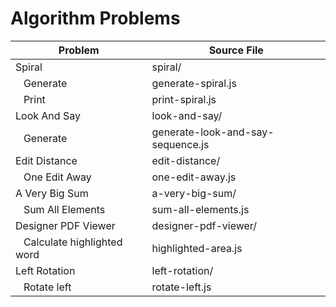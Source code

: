 # Algorithm Problems

Problem       | Source File
------------- | -------------
Spiral        | spiral/
&nbsp;&nbsp;&nbsp;Generate    | generate-spiral.js
&nbsp;&nbsp;&nbsp;Print       | print-spiral.js
Look And Say  | look-and-say/
&nbsp;&nbsp;&nbsp;Generate    | generate-look-and-say-sequence.js
Edit Distance | edit-distance/
&nbsp;&nbsp;&nbsp;One Edit Away | one-edit-away.js
A Very Big Sum | a-very-big-sum/
&nbsp;&nbsp;&nbsp;Sum All Elements | sum-all-elements.js
Designer PDF Viewer | designer-pdf-viewer/
&nbsp;&nbsp;&nbsp;Calculate highlighted word | highlighted-area.js
Left Rotation | left-rotation/
&nbsp;&nbsp;&nbsp;Rotate left | rotate-left.js